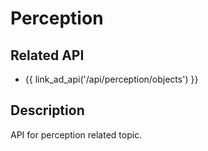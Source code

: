 # Perception

## Related API

- {{ link_ad_api('/api/perception/objects') }}

## Description

API for perception related topic.
